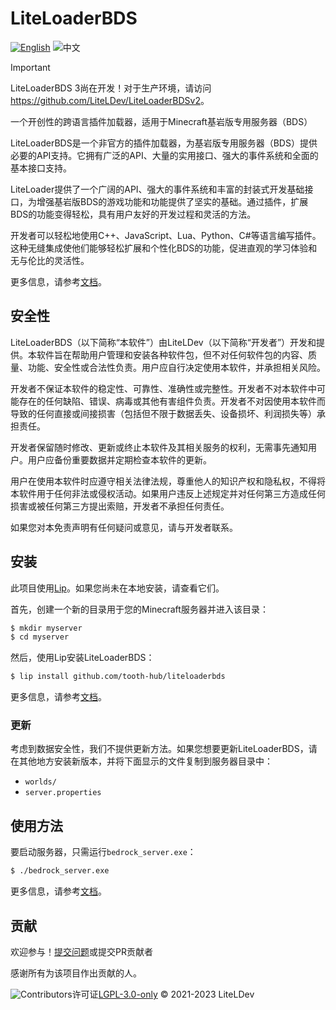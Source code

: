 # LiteLoaderBDS

[![English](https://img.shields.io/badge/English-informational?style=for-the-badge)](README.md)&nbsp;![中文](https://img.shields.io/badge/简体中文-inactive?style=for-the-badge)

> [!IMPORTANT]
> LiteLoaderBDS 3尚在开发！对于生产环境，请访问<https://github.com/LiteLDev/LiteLoaderBDSv2>。

一个开创性的跨语言插件加载器，适用于Minecraft基岩版专用服务器（BDS）

LiteLoaderBDS是一个非官方的插件加载器，为基岩版专用服务器（BDS）提供必要的API支持。它拥有广泛的API、大量的实用接口、强大的事件系统和全面的基本接口支持。

LiteLoader提供了一个广阔的API、强大的事件系统和丰富的封装式开发基础接口，为增强基岩版BDS的游戏功能和功能提供了坚实的基础。通过插件，扩展BDS的功能变得轻松，具有用户友好的开发过程和灵活的方法。

开发者可以轻松地使用C++、JavaScript、Lua、Python、C#等语言编写插件。这种无缝集成使他们能够轻松扩展和个性化BDS的功能，促进直观的学习体验和无与伦比的灵活性。

更多信息，请参考[文档](https://docs.litebds.com)。

## 安全性

LiteLoaderBDS（以下简称“本软件”）由LiteLDev（以下简称“开发者”）开发和提供。本软件旨在帮助用户管理和安装各种软件包，但不对任何软件包的内容、质量、功能、安全性或合法性负责。用户应自行决定使用本软件，并承担相关风险。

开发者不保证本软件的稳定性、可靠性、准确性或完整性。开发者不对本软件中可能存在的任何缺陷、错误、病毒或其他有害组件负责。开发者不对因使用本软件而导致的任何直接或间接损害（包括但不限于数据丢失、设备损坏、利润损失等）承担责任。

开发者保留随时修改、更新或终止本软件及其相关服务的权利，无需事先通知用户。用户应备份重要数据并定期检查本软件的更新。

用户在使用本软件时应遵守相关法律法规，尊重他人的知识产权和隐私权，不得将本软件用于任何非法或侵权活动。如果用户违反上述规定并对任何第三方造成任何损害或被任何第三方提出索赔，开发者不承担任何责任。

如果您对本免责声明有任何疑问或意见，请与开发者联系。

## 安装

此项目使用[Lip](https://github.com/LipPkg/Lip)。如果您尚未在本地安装，请查看它们。

首先，创建一个新的目录用于您的Minecraft服务器并进入该目录：

```sh
$ mkdir myserver
$ cd myserver
```

然后，使用Lip安装LiteLoaderBDS：

```sh
$ lip install github.com/tooth-hub/liteloaderbds
```

更多信息，请参考[文档](https://docs.litebds.com)。

### 更新

考虑到数据安全性，我们不提供更新方法。如果您想要更新LiteLoaderBDS，请在其他地方安装新版本，并将下面显示的文件复制到服务器目录中：

- `worlds/`
- `server.properties`

## 使用方法

要启动服务器，只需运行`bedrock_server.exe`：

```sh
$ ./bedrock_server.exe
```

更多信息，请参考[文档](https://docs.litebds.com)。

## 贡献

欢迎参与！[提交问题](https://github.com/LiteLDev/LiteLoaderBDS/issues/new/choose)或提交PR贡献者

感谢所有为该项目作出贡献的人。

![Contributors]()许可证[LGPL-3.0-only](LICENSE) © 2021-2023 LiteLDev

